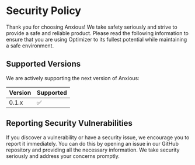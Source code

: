 # Security Policy
Thank you for choosing Anxious! We take safety seriously and strive to provide a safe and reliable product. Please read the following information to ensure that you are using Optimizer to its fullest potential while maintaining a safe environment.

## Supported Versions

We are actively supporting the next version of Anxious:

| Version | Supported          |
| ------- | ------------------ |
| 0.1.x   | :white_check_mark: |

## Reporting Security Vulnerabilities

If you discover a vulnerability or have a security issue, we encourage you to report it immediately. You can do this by opening an issue in our GitHub repository and providing all the necessary information. We take security seriously and address your concerns promptly.
